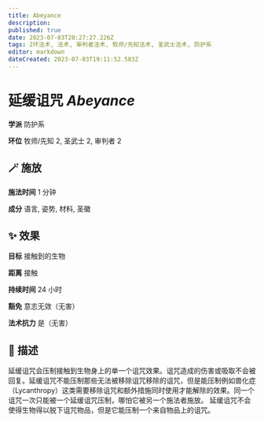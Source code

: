 ```yaml
---
title: Abeyance
description: 
published: true
date: 2023-07-03T20:27:27.226Z
tags: 2环法术, 法术, 审判者法术, 牧师/先知法术, 圣武士法术, 防护系
editor: markdown
dateCreated: 2023-07-03T19:11:52.583Z
---
```


# **延缓诅咒** *Abeyance*

**学派** 防护系 

**环位** 牧师/先知 2, 圣武士 2, 审判者 2

## 🪄 施放

**施法时间** 1 分钟

**成分** 语言, 姿势, 材料, 圣徽

## ✨ 效果 

**目标** 接触到的生物 

**距离** 接触  

**持续时间** 24 小时 

**豁免** 意志无效（无害）

**法术抗力** 是（无害）

## 📖 描述

延缓诅咒会压制接触到生物身上的单一个诅咒效果。诅咒造成的伤害或吸取不会被回复。延缓诅咒不能压制那些无法被移除诅咒移除的诅咒，但是能压制例如兽化症（Lycanthropy）这类需要移除诅咒和额外措施同时使用才能解除的效果。同一个诅咒一次只能被一个延缓诅咒压制，哪怕它被另一个施法者施放。
延缓诅咒不会使得生物得以脱下诅咒物品，但是它能压制一个来自物品上的诅咒。
    
